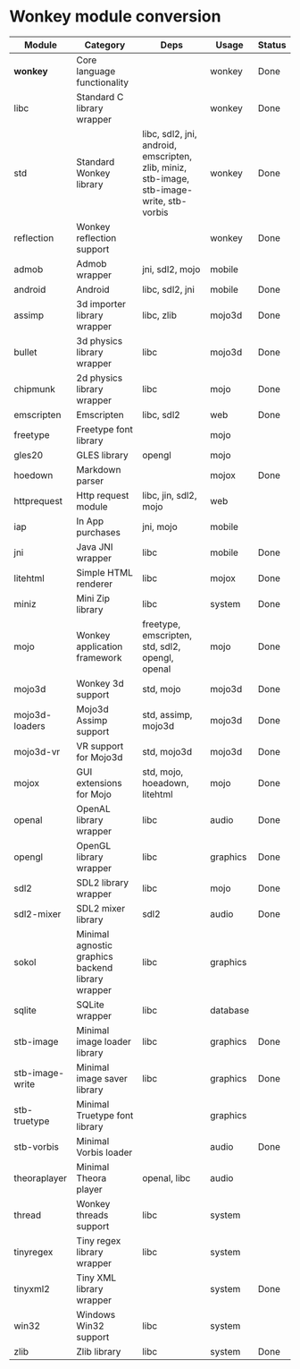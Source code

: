 # Wonkey module conversion

| Module          | Category                                          | Deps                                                         | Usage    | Status |
| --------------- | ------------------------------------------------- | ------------------------------------------------------------ | -------- | ------ |
| **wonkey**      | Core language functionality                       |                                                              | wonkey   | Done   |
| libc            | Standard C library wrapper                        |                                                              | wonkey   | Done   |
| std             | Standard Wonkey library                           | libc, sdl2, jni, android, emscripten, zlib, miniz, stb-image, stb-image-write, stb-vorbis | wonkey   | Done   |
| reflection      | Wonkey reflection support                         |                                                              | wonkey   | Done   |
| admob           | Admob wrapper                                     | jni, sdl2, mojo                                              | mobile   |        |
| android         | Android                                           | libc, sdl2, jni                                              | mobile   | Done   |
| assimp          | 3d importer library wrapper                       | libc, zlib                                                   | mojo3d   | Done   |
| bullet          | 3d physics library wrapper                        | libc                                                         | mojo3d   | Done   |
| chipmunk        | 2d physics library wrapper                        | libc                                                         | mojo     | Done   |
| emscripten      | Emscripten                                        | libc, sdl2                                                   | web      | Done   |
| freetype        | Freetype font library                             |                                                              | mojo     |        |
| gles20          | GLES library                                      | opengl                                                       | mojo     |        |
| hoedown         | Markdown parser                                   |                                                              | mojox    | Done   |
| httprequest     | Http request module                               | libc, jin, sdl2, mojo                                        | web      |        |
| iap             | In App purchases                                  | jni, mojo                                                    | mobile   |        |
| jni             | Java JNI wrapper                                  | libc                                                         | mobile   | Done   |
| litehtml        | Simple HTML renderer                              | libc                                                         | mojox    | Done   |
| miniz           | Mini Zip library                                  | libc                                                         | system   | Done   |
| mojo            | Wonkey application framework                      | freetype, emscripten, std, sdl2, opengl, openal              | mojo     | Done   |
| mojo3d          | Wonkey 3d support                                 | std, mojo                                                    | mojo3d   | Done   |
| mojo3d-loaders  | Mojo3d Assimp support                             | std, assimp, mojo3d                                          | mojo3d   | Done   |
| mojo3d-vr       | VR support for Mojo3d                             | std, mojo3d                                                  | mojo3d   | Done   |
| mojox           | GUI extensions for Mojo                           | std, mojo, hoeadown, litehtml                                | mojo     | Done   |
| openal          | OpenAL library wrapper                            | libc                                                         | audio    | Done   |
| opengl          | OpenGL library wrapper                            | libc                                                         | graphics | Done   |
| sdl2            | SDL2 library wrapper                              | libc                                                         | mojo     | Done   |
| sdl2-mixer      | SDL2 mixer library                                | sdl2                                                         | audio    | Done   |
| sokol           | Minimal agnostic graphics backend library wrapper | libc                                                         | graphics |        |
| sqlite          | SQLite wrapper                                    | libc                                                         | database |        |
| stb-image       | Minimal image loader library                      | libc                                                         | graphics | Done   |
| stb-image-write | Minimal image saver library                       | libc                                                         | graphics | Done   |
| stb-truetype    | Minimal Truetype font library                     |                                                              | graphics |        |
| stb-vorbis      | Minimal Vorbis loader                             |                                                              | audio    | Done   |
| theoraplayer    | Minimal Theora player                             | openal, libc                                                 | audio    |        |
| thread          | Wonkey threads support                            | libc                                                         | system   |        |
| tinyregex       | Tiny regex library wrapper                        | libc                                                         | system   |        |
| tinyxml2        | Tiny XML library wrapper                          |                                                              | system   | Done   |
| win32           | Windows Win32 support                             | libc                                                         | system   |        |
| zlib            | Zlib library                                      | libc                                                         | system   | Done   |

